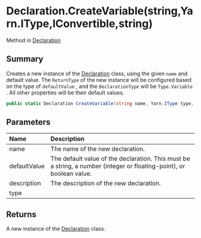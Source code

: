 # Declaration.CreateVariable(string,Yarn.IType,IConvertible,string)

Method in [Declaration](/api/csharp/yarn.compiler.declaration.md)

## Summary


Creates a new instance of the  <a href="yarn.compiler.declaration.md">Declaration</a>  class,
using the given  <code>name</code>  and default value. The
<code>ReturnType</code>  of the new instance will be configured
based on the type of  <code>defaultValue</code> , and the
<code>DeclarationType</code>  will be  <code>Type.Variable</code> . All other properties will be their
default values.


```csharp
public static Declaration CreateVariable(string name, Yarn.IType type, IConvertible defaultValue, string description = null)
```

## Parameters

|Name|Description|
|:---|:---|
|name|The name of the new declaration.|
|defaultValue|The default value of the declaration. This must be a string, a number (integer or floating-point), or boolean value.|
|description|The description of the new declaration.|
|type||

## Returns

A new instance of the  <a href="yarn.compiler.declaration.md">Declaration</a> 
class.

